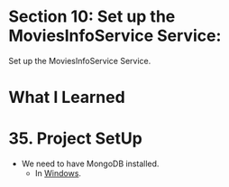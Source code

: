 # Section 10: Set up the MoviesInfoService Service: 

Set up the MoviesInfoService Service.

# What I Learned

# 35. Project SetUp

- We need to have MongoDB installed.
    - In [Windows](https://www.mongodb.com/docs/manual/tutorial/install-mongodb-on-windows/).
